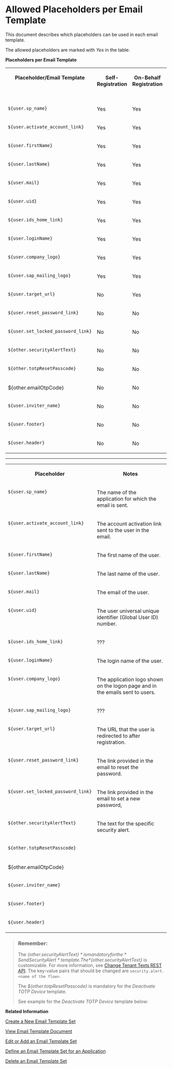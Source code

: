 <!-- loioc0d4a7676e894d048ee361ae2d2f0012 -->

# Allowed Placeholders per Email Template

This document describes which placeholders can be used in each email template.



The allowed placeholders are marked with *Yes* in the table:

**Placeholders per Email Template**


<table>
<tr>
<th valign="top">

Placeholder/Email Template



</th>
<th valign="top">

Self-Registration



</th>
<th valign="top">

On-Behalf Registration



</th>
<th valign="top">

Invitation



</th>
<th valign="top">

Forgot Password



</th>
<th valign="top">

Locked Password



</th>
<th valign="top">

Reset Password



</th>
<th valign="top">

Send Security Alert



</th>
<th valign="top">

Deactivate TOTP Device



</th>
<th valign="top">

Email OTP Code



</th>
</tr>
<tr>
<td valign="top">

`${user.sp_name}`



</td>
<td valign="top">

Yes



</td>
<td valign="top">

Yes



</td>
<td valign="top">

Yes



</td>
<td valign="top">

Yes



</td>
<td valign="top">

Yes



</td>
<td valign="top">

Yes



</td>
<td valign="top">

Yes



</td>
<td valign="top">

Yes



</td>
<td valign="top">

Yes



</td>
</tr>
<tr>
<td valign="top">

`${user.activate_account_link}`



</td>
<td valign="top">

Yes



</td>
<td valign="top">

Yes



</td>
<td valign="top">

Yes



</td>
<td valign="top">

No



</td>
<td valign="top">

No



</td>
<td valign="top">

No



</td>
<td valign="top">

No



</td>
<td valign="top">

No



</td>
<td valign="top">

No



</td>
</tr>
<tr>
<td valign="top">

`${user.firstName}`



</td>
<td valign="top">

Yes



</td>
<td valign="top">

Yes



</td>
<td valign="top">

Yes



</td>
<td valign="top">

Yes



</td>
<td valign="top">

Yes



</td>
<td valign="top">

Yes



</td>
<td valign="top">

Yes



</td>
<td valign="top">

Yes



</td>
<td valign="top">

Yes



</td>
</tr>
<tr>
<td valign="top">

`${user.lastName}`



</td>
<td valign="top">

Yes



</td>
<td valign="top">

Yes



</td>
<td valign="top">

Yes



</td>
<td valign="top">

Yes



</td>
<td valign="top">

Yes



</td>
<td valign="top">

Yes



</td>
<td valign="top">

Yes



</td>
<td valign="top">

Yes



</td>
<td valign="top">

Yes



</td>
</tr>
<tr>
<td valign="top">

`${user.mail}`



</td>
<td valign="top">

Yes



</td>
<td valign="top">

Yes



</td>
<td valign="top">

Yes



</td>
<td valign="top">

Yes



</td>
<td valign="top">

Yes



</td>
<td valign="top">

Yes



</td>
<td valign="top">

Yes



</td>
<td valign="top">

Yes



</td>
<td valign="top">

Yes



</td>
</tr>
<tr>
<td valign="top">

`${user.uid}`



</td>
<td valign="top">

Yes



</td>
<td valign="top">

Yes



</td>
<td valign="top">

No



</td>
<td valign="top">

Yes



</td>
<td valign="top">

Yes



</td>
<td valign="top">

Yes



</td>
<td valign="top">

Yes



</td>
<td valign="top">

Yes



</td>
<td valign="top">

Yes



</td>
</tr>
<tr>
<td valign="top">

`${user.ids_home_link}`



</td>
<td valign="top">

Yes



</td>
<td valign="top">

Yes



</td>
<td valign="top">

Yes



</td>
<td valign="top">

Yes



</td>
<td valign="top">

Yes



</td>
<td valign="top">

Yes



</td>
<td valign="top">

Yes



</td>
<td valign="top">

Yes



</td>
<td valign="top">

Yes



</td>
</tr>
<tr>
<td valign="top">

`${user.loginName}`



</td>
<td valign="top">

Yes



</td>
<td valign="top">

Yes



</td>
<td valign="top">

No



</td>
<td valign="top">

Yes



</td>
<td valign="top">

Yes



</td>
<td valign="top">

Yes



</td>
<td valign="top">

Yes



</td>
<td valign="top">

Yes



</td>
<td valign="top">

Yes



</td>
</tr>
<tr>
<td valign="top">

`${user.company_logo}`



</td>
<td valign="top">

Yes



</td>
<td valign="top">

Yes



</td>
<td valign="top">

Yes



</td>
<td valign="top">

Yes



</td>
<td valign="top">

Yes



</td>
<td valign="top">

Yes



</td>
<td valign="top">

Yes



</td>
<td valign="top">

Yes



</td>
<td valign="top">

Yes



</td>
</tr>
<tr>
<td valign="top">

`${user.sap_mailing_logo}`



</td>
<td valign="top">

Yes



</td>
<td valign="top">

Yes



</td>
<td valign="top">

Yes



</td>
<td valign="top">

Yes



</td>
<td valign="top">

Yes



</td>
<td valign="top">

Yes



</td>
<td valign="top">

Yes



</td>
<td valign="top">

Yes



</td>
<td valign="top">

Yes



</td>
</tr>
<tr>
<td valign="top">

`${user.target_url}`



</td>
<td valign="top">

No



</td>
<td valign="top">

Yes



</td>
<td valign="top">

Yes



</td>
<td valign="top">

No



</td>
<td valign="top">

No



</td>
<td valign="top">

No



</td>
<td valign="top">

No



</td>
<td valign="top">

No



</td>
<td valign="top">

No



</td>
</tr>
<tr>
<td valign="top">

`${user.reset_password_link}`



</td>
<td valign="top">

No



</td>
<td valign="top">

No



</td>
<td valign="top">

No



</td>
<td valign="top">

Yes



</td>
<td valign="top">

No



</td>
<td valign="top">

Yes



</td>
<td valign="top">

No



</td>
<td valign="top">

No



</td>
<td valign="top">

No



</td>
</tr>
<tr>
<td valign="top">

`${user.set_locked_password_link}`



</td>
<td valign="top">

No



</td>
<td valign="top">

No



</td>
<td valign="top">

No



</td>
<td valign="top">

No



</td>
<td valign="top">

Yes



</td>
<td valign="top">

No



</td>
<td valign="top">

No



</td>
<td valign="top">

No



</td>
<td valign="top">

No



</td>
</tr>
<tr>
<td valign="top">

`${other.securityAlertText}`



</td>
<td valign="top">

No



</td>
<td valign="top">

No



</td>
<td valign="top">

No



</td>
<td valign="top">

No



</td>
<td valign="top">

No



</td>
<td valign="top">

No



</td>
<td valign="top">

Yes/Mandatory



</td>
<td valign="top">

No



</td>
<td valign="top">

No



</td>
</tr>
<tr>
<td valign="top">

`${other.totpResetPasscode}`



</td>
<td valign="top">

No



</td>
<td valign="top">

No



</td>
<td valign="top">

No



</td>
<td valign="top">

No



</td>
<td valign="top">

No



</td>
<td valign="top">

No



</td>
<td valign="top">

No



</td>
<td valign="top">

Yes



</td>
<td valign="top">

No



</td>
</tr>
<tr>
<td valign="top">

$\{other.emailOtpCode\}



</td>
<td valign="top">

No



</td>
<td valign="top">

No



</td>
<td valign="top">

No



</td>
<td valign="top">

No



</td>
<td valign="top">

No



</td>
<td valign="top">

No



</td>
<td valign="top">

No



</td>
<td valign="top">

No



</td>
<td valign="top">

Yes



</td>
</tr>
<tr>
<td valign="top">

`${user.inviter_name}`



</td>
<td valign="top">

No



</td>
<td valign="top">

No



</td>
<td valign="top">

Yes



</td>
<td valign="top">

No



</td>
<td valign="top">

No



</td>
<td valign="top">

No



</td>
<td valign="top">

No



</td>
<td valign="top">

No



</td>
<td valign="top">

No



</td>
</tr>
<tr>
<td valign="top">

`${user.footer}`



</td>
<td valign="top">

No



</td>
<td valign="top">

No



</td>
<td valign="top">

Yes



</td>
<td valign="top">

No



</td>
<td valign="top">

No



</td>
<td valign="top">

No



</td>
<td valign="top">

No



</td>
<td valign="top">

No



</td>
<td valign="top">

No



</td>
</tr>
<tr>
<td valign="top">

`${user.header}`



</td>
<td valign="top">

No



</td>
<td valign="top">

No



</td>
<td valign="top">

Yes



</td>
<td valign="top">

No



</td>
<td valign="top">

No



</td>
<td valign="top">

No



</td>
<td valign="top">

No



</td>
<td valign="top">

No



</td>
<td valign="top">

No



</td>
</tr>
</table>

****


<table>
<tr>
<th valign="top">

Placeholder



</th>
<th valign="top">

Notes



</th>
</tr>
<tr>
<td valign="top">

`${user.sp_name}`



</td>
<td valign="top">

The name of the application for which the email is sent.



</td>
</tr>
<tr>
<td valign="top">

`${user.activate_account_link}`



</td>
<td valign="top">

The account activation link sent to the user in the email.



</td>
</tr>
<tr>
<td valign="top">

`${user.firstName}`



</td>
<td valign="top">

The first name of the user.



</td>
</tr>
<tr>
<td valign="top">

`${user.lastName}`



</td>
<td valign="top">

The last name of the user.



</td>
</tr>
<tr>
<td valign="top">

`${user.mail}`



</td>
<td valign="top">

The email of the user.



</td>
</tr>
<tr>
<td valign="top">

`${user.uid}`



</td>
<td valign="top">

The user universal unique identifier \(Global User ID\) number.



</td>
</tr>
<tr>
<td valign="top">

`${user.ids_home_link}`



</td>
<td valign="top">

???



</td>
</tr>
<tr>
<td valign="top">

`${user.loginName}`



</td>
<td valign="top">

The login name of the user.



</td>
</tr>
<tr>
<td valign="top">

`${user.company_logo}`



</td>
<td valign="top">

The application logo shown on the logon page and in the emails sent to users.



</td>
</tr>
<tr>
<td valign="top">

`${user.sap_mailing_logo}`



</td>
<td valign="top">

???



</td>
</tr>
<tr>
<td valign="top">

`${user.target_url}`



</td>
<td valign="top">

The URL that the user is redirected to after registration.



</td>
</tr>
<tr>
<td valign="top">

`${user.reset_password_link}`



</td>
<td valign="top">

The link provided in the email to reset the password.



</td>
</tr>
<tr>
<td valign="top">

`${user.set_locked_password_link}`



</td>
<td valign="top">

The link provided in the email to set a new password,



</td>
</tr>
<tr>
<td valign="top">

`${other.securityAlertText}`



</td>
<td valign="top">

The text for the specific security alert.



</td>
</tr>
<tr>
<td valign="top">

`${other.totpResetPasscode}`



</td>
<td valign="top">

 



</td>
</tr>
<tr>
<td valign="top">

$\{other.emailOtpCode\}



</td>
<td valign="top">

 



</td>
</tr>
<tr>
<td valign="top">

`${user.inviter_name}`



</td>
<td valign="top">

 



</td>
</tr>
<tr>
<td valign="top">

`${user.footer}`



</td>
<td valign="top">

 



</td>
</tr>
<tr>
<td valign="top">

`${user.header}`



</td>
<td valign="top">

 



</td>
</tr>
</table>

> ### Remember:  
> The *$\{other.securityAlertText\}* is mandatory for the *Send Security Alert* template. The *$\{other.securityAlertText\}* is customizable. For more information, see [Change Tenant Texts REST API](../Development/change-tenant-texts-rest-api-66ad80a.md#loio66ad80a6bbaf4fc3911232f7cc9a7de6). The key-value pairs that should be changed are `security.alert.<name of the flow>`.
> 
> The *$\{other.totpResetPasscode\}* is mandatory for the *Deactivate TOTP Device* template.
> 
> See example for the *Deactivate TOTP Device* template below:

**Related Information**  


[Create a New Email Template Set](create-a-new-email-template-set-a6fca8b.md "Tenant administrators can create a new set of email templates so that each template in the set can have a custom language version.")

[View Email Template Document](view-email-template-document-148568a.md "Tenant administrators can view language email templates in the template set uploaded in the administration console for SAP Cloud Identity Services.")

[Edit or Add an Email Template Set](edit-or-add-an-email-template-set-3c4f397.md "Tenant administrators can configure language versions of each template in the template set. They can also set a custom template for each language, and change the name of each template set.")

[Define an Email Template Set for an Application](define-an-email-template-set-for-an-application-fc6b54a.md "Tenant administrators can define the email template set that the application uses.")

[Delete an Email Template Set](delete-an-email-template-set-6fce69d.md "Tenant administrators can delete an email template set or a language version for a specific application process.")

